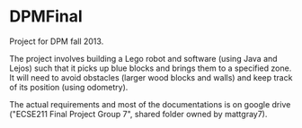 DPMFinal
========

Project for DPM fall 2013.

The project involves building a Lego robot and software (using Java and Lejos) such that it picks up blue blocks and brings them to a specified zone. It will need to avoid obstacles (larger wood blocks and walls) and keep track of its position (using odometry).

The actual requirements and most of the documentations is on google drive ("ECSE211 Final Project Group 7", shared folder owned by mattgray7).

